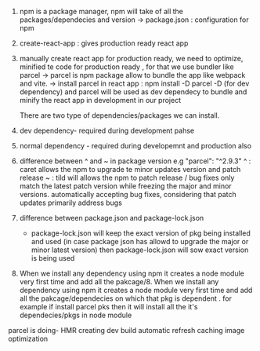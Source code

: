 1. npm is a package manager, npm will take of all the packages/dependecies and version
   -> package.json : configuration for npm

2. create-react-app : gives production ready react app

3. manually create react app for production ready, we need to optimize, minified te code for production ready , for that we use bundler like parcel
   -> parcel is npm package allow to bundle the app like webpack and vite.
   -> install parcel in react app : npm install -D parcel
   -D (for dev dependency) and parcel will be used as dev dependecy to bundle and minify the react app in development in our project

   There are two type of dependencies/packages we can install.

4. dev dependency- required during development pahse
5. normal dependency - required during developemnt and production also

6. difference between ^ and ~ in package version
   e.g "parcel": "^2.9.3"
   ^ : caret allows the npm to upgrade te minor updates version and patch release
   ~ : tild will allows the npm to patch release / bug fixes only
   match the latest patch version while freezing the major and minor versions.
   automatically accepting bug fixes, considering that patch updates primarily address bugs
7. difference between package.json and package-lock.json
   - package-lock.json will keep the exact version of pkg being installed and used (in case package json has allowd to upgrade the major or minor latest version) then package-lock.json will sow exact version is being used
8. When we install any dependency using npm it creates a node module very first time and add all the pakcage/8. When we install any dependency using npm it creates a node module very first time and add all the pakcage/dependecies on which that pkg is dependent .
   for example if install parcel pks then it will install all the it's dependecies/pkgs in node module

parcel is doing-
HMR
creating dev build
automatic refresh
caching
image optimization
